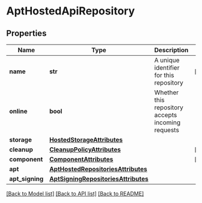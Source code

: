 # AptHostedApiRepository

## Properties

| Name            | Type                                                                        | Description                                       | Notes      |
| --------------- | --------------------------------------------------------------------------- | ------------------------------------------------- | ---------- |
| **name**        | **str**                                                                     | A unique identifier for this repository           | [optional] |
| **online**      | **bool**                                                                    | Whether this repository accepts incoming requests |
| **storage**     | [**HostedStorageAttributes**](HostedStorageAttributes.md)                   |                                                   |
| **cleanup**     | [**CleanupPolicyAttributes**](CleanupPolicyAttributes.md)                   |                                                   | [optional] |
| **component**   | [**ComponentAttributes**](ComponentAttributes.md)                           |                                                   | [optional] |
| **apt**         | [**AptHostedRepositoriesAttributes**](AptHostedRepositoriesAttributes.md)   |                                                   |
| **apt_signing** | [**AptSigningRepositoriesAttributes**](AptSigningRepositoriesAttributes.md) |                                                   |

[[Back to Model list]](../README.md#documentation-for-models) [[Back to API list]](../README.md#documentation-for-api-endpoints) [[Back to README]](../README.md)
